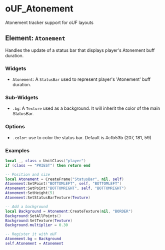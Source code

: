 # oUF_Atonement

Atonement tracker support for oUF layouts

## Element: `Atonement`

Handles the update of a status bar that displays player's Atonement buff duration.

### Widgets

-   `Atonement`: A `StatusBar` used to represent player's 'Atonement' buff duration.

### Sub-Widgets

-   `.bg`:  A `Texture` used as a background. It will inherit the color of the main StatusBar.

### Options

-   `.color`: use to color the status bar. Default is #cfb53b (207, 181, 59)

### Examples

```lua
local _, class = UnitClass("player")
if (class ~= "PRIEST") then return end

-- Position and size
local Atonement = CreateFrame("StatusBar", nil, self)
Atonement:SetPoint("BOTTOMLEFT", self, "BOTTOMLEFT")
Atonement:SetPoint("BOTTOMRIGHT", self, "BOTTOMRIGHT")
Atonement:SetHeight(5)
Atonement:SetStatusBarTexture(Texture)

-- Add a background
local Background = Atonement:CreateTexture(nil, "BORDER")
Background:SetAllPoints()
Background:SetTexture(Texture)
Background.multiplier = 0.30

-- Register it with oUF
Atonement.bg = Background
self.Atonement = Atonement
```
